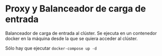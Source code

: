 # Proxy y Balanceador de carga de entrada #

Balanceador de carga de entrada al clúster. Se ejecuta en un contenedor docker en la máquina desde la que se quiera acceder al clúster.

Sólo hay que ejecutar `docker-compose up -d`


